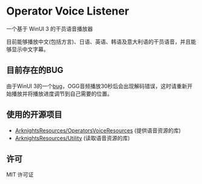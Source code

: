 # Operator Voice Listener

一个基于 WinUI 3 的干员语音播放器

目前能够播放中文(包括方言)、日语、英语、韩语及意大利语的干员语音，并且能够显示中文字幕。

## 目前存在的BUG
由于WinUI 3的一个[bug](https://github.com/microsoft/WindowsAppSDK/issues/3305)，OGG音频播放30秒后会出现解码错误，这时请重新开始播放并将播放进度调节到自己需要的位置。

## 使用的开源项目
* [ArknightsResources/OperatorsVoiceResources](https://github.com/ArknightsResources/OperatorsVoiceResources) (提供语音资源的库)
* [ArknightsResources/Utility](https://github.com/ArknightsResources/Utility) (读取语音资源的库)


## 许可
MIT 许可证
